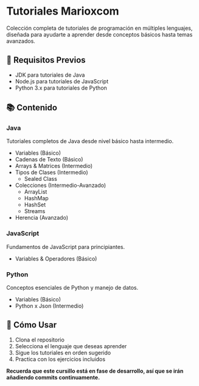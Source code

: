 # Tutoriales Marioxcom

Colección completa de tutoriales de programación en múltiples lenguajes, diseñada para ayudarte a aprender desde conceptos básicos hasta temas avanzados.

## 🚀 Requisitos Previos

- JDK para tutoriales de Java
- Node.js para tutoriales de JavaScript
- Python 3.x para tutoriales de Python

## 📚 Contenido

### Java

Tutoriales completos de Java desde nivel básico hasta intermedio.

- Variables (Básico)
- Cadenas de Texto (Básico)
- Arrays & Matrices (Intermedio)
- Tipos de Clases (Intermedio)
  - Sealed Class
- Colecciones (Intermedio-Avanzado)
  - ArrayList
  - HashMap
  - HashSet
  - Streams
- Herencia (Avanzado)

### JavaScript

Fundamentos de JavaScript para principiantes.

- Variables & Operadores (Básico)

### Python

Conceptos esenciales de Python y manejo de datos.

- Variables (Básico)
- Python x Json (Intermedio)

## 🎯 Cómo Usar

1. Clona el repositorio
2. Selecciona el lenguaje que deseas aprender
3. Sigue los tutoriales en orden sugerido
4. Practica con los ejercicios incluidos

**Recuerda que este cursillo está en fase de desarrollo, así que se irán añadiendo commits continuamente.**
